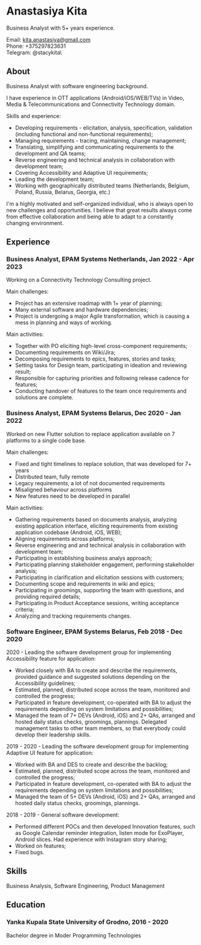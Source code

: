 # Anastasiya Kita

Business Analyst with 5+ years experience.

Email: kita.anastasiya@gmail.com\
Phone: +375297823631\
Telegram: @stacykita\

## About
Business Analyst with software engineering background. 

I have experience in OTT applications (Android/iOS/WEB/TVs) in Video, Media & Telecommunications and Connectivity Technology domain.

Skills and experience:
- Developing requirements - elicitation, analysis, specification, validation (including functional and non-functional requirements);
- Managing requirements - tracing, maintaining, change management;
- Translating, simplifying and communicating requirements to the development and QA teams;
- Reverse engineering and technical analysis in collaboration with development team;
- Covering Accessibility and Adaptive UI requirements;
- Leading the development team;
- Working with geographically distributed teams (Netherlands, Belgium, Poland, Russia, Belarus, Georgia, etc.) 

I'm a highly motivated and self-organized individual, who is always open to new challenges and opportunities. I believe that great results always come from effective collaboration and being able to adapt to a constantly changing environment.

## Experience

### Business Analyst, EPAM Systems Netherlands, Jan 2022 - Apr 2023

Working on a Connectivity Technology Consulting project.

Main challenges:
- Project has an extensive roadmap with 1+ year of planning;
- Many external software and hardware dependencies; 
- Project is undergoing a major Agile transformation, which is causing a mess in planning and ways of working.

Main activities:
- Together with PO eliciting high-level cross-component requirements;
- Documenting requirements on Wiki/Jira;
- Decomposing requirements to epics, features, stories and tasks;
- Setting tasks for Design team, participating in ideation and reviewing result;
- Responsible for capturing priorities and following release cadence for features;
- Conducting handover of features to the team once requirements and solutions are complete.

### Business Analyst, EPAM Systems Belarus, Dec 2020 - Jan 2022

Worked on new Flutter solution to replace application available on 7 platforms to a single code base.

Main challenges:
- Fixed and tight timelines to replace solution, that was developed for 7+ years
- Distributed team, fully remote
- Legacy requirements, a lot of not documented requirements
- Misaligned behaviour across platforms 
- New features need to be developed in parallel 

Main activities:
- Gathering requirements based on documents analysis, analyzing existing application interface, eliciting requirements from existing application codebase (Android, iOS, WEB);
- Aligning requirements across platforms;
- Reverse engineering and and technical analysis in collaboration with development team;
- Participating in establishing business analys approach;
- Participating planning stakeholder engagement, performing stakeholder analysis;
- Participating in clarification and elicitation sessions with customers;
- Documenting scope and requirements in wiki and epics;
- Participating in groomings, supporting the team with questions, and providing required details;
- Participating in Product Acceptance sessions, writing acceptance criteria;
- Analyzing and tracking requirements changes.

### Software Engineer, EPAM Systems Belarus, Feb 2018 - Dec 2020

2020 - Leading the software development group for implementing Accessibility feature for application:
- Worked closely with BA to create and describe the requirements, provided guidance and suggested solutions depending on the Accessibility guidelines;
- Estimated, planned, distributed scope across the team, monitored and controlled the progress;
- Participated in feature development, co-operated with BA to adjust the requirements depending on system limitations and possibilities;
- Managed the team of 7+ DEVs (Android, iOS) and 2+ QAs, arranged and hosted daily status checks, groomings, plannings. Delegated management tasks to other team members, so that everybody could develop their leadership skills.

2019 - 2020 - Leading the software development group for implementing Adaptive UI feature for application:
- Worked with BA and DES to create and describe the backlog;
- Estimated, planned, distributed scope across the team, monitored and controlled the progress;
- Participated in feature development, co-operated with BA to adjust the requirements depending on system limitations and possibilities;
- Managed the team of 5+ DEVs (Android, iOS) and 2+ QAs, arranged and hosted daily status checks, groomings, plannings.

2018 - 2019 - General software development:
- Performed different POCs and then developed Innovation features, such as Google Calendar reminder integration, listen mode for ExoPlayer, Android slices. Had experience with Instagram story sharing;
- Worked on features;
- Fixed bugs.

## Skills

Business Analysis, Software Engineering, Product Management

## Education

### Yanka Kupala State University of Grodno, 2016 - 2020 

Bachelor degree in Moder Programming Technologies
